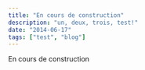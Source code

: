 ```yaml
---
title: "En cours de construction"
description: "un, deux, trois, test!"
date: "2014-06-17"
tags: ["test", "blog"]
---
```


En cours de construction
